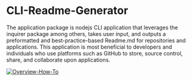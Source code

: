 # CLI-Readme-Generator
The application package is nodejs CLI application that leverages the inquirer package among others, takes user input, and outputs a preformatted and best-practice-based Readme.md for repositories and applications.  This application is most beneficial to developers and individuals who use platforms such as GitHub to store, source control, share, and collaborate upon applications.

[![Overview-How-To](https://drive.google.com/file/d/1-KizAhuwKWm2GCCuxYJr5cZPB4diqiBg/view?usp=sharing)](https://drive.google.com/file/d/1TDzvA4zVzi34J4hz58Vi6ucElcBCBNNk/view?usp=sharing)
